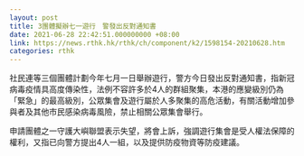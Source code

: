 ```yaml
---
layout: post
title: 3團體擬辦七一遊行　警發出反對通知書
date: 2021-06-28 22:42:51.000000000 +08:00
link: https://news.rthk.hk/rthk/ch/component/k2/1598154-20210628.htm
categories: rthk
---
```


社民連等三個團體計劃今年七月一日舉辦遊行，警方今日發出反對通知書，指新冠病毒疫情具高度傳染性，法例不容許多於4人的群組聚集，本港的應變級別仍為「緊急」的最高級別，公眾集會及遊行屬於人多聚集的高危活動，有關活動增加參與者及其他市民感染病毒風險，禁止相關公眾集會舉行。

申請團體之一守護大嶼聯盟表示失望，將會上訴，強調遊行集會是受人權法保障的權利，又指已向警方提出4人一組，以及提供防疫物資等防疫建議。
